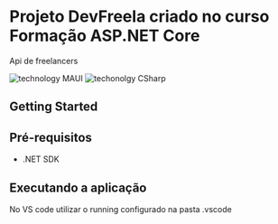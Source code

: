 # Projeto DevFreela criado no curso Formação ASP.NET Core

Api de freelancers

![technology MAUI](https://img.shields.io/badge/techonolgy-MAUI-blue)
![techonolgy CSharp](https://img.shields.io/badge/techonolgy-CSharp-blueviolet)

## Getting Started

## Pré-requisitos

- .NET SDK

## Executando a aplicação

No VS code utilizar o running configurado na pasta .vscode
